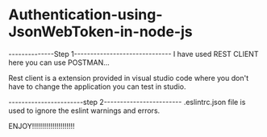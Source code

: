 # Authentication-using-JsonWebToken-in-node-js

--------------Step 1------------------------------
I have used REST CLIENT here you can use POSTMAN...

Rest client is a extension provided in visual studio code 
where you don't have to change the application you can test in studio.


-----------------------step 2------------------------
.eslintrc.json file is used to ignore the eslint warnings and errors.


ENJOY!!!!!!!!!!!!!!!!!!!!!
